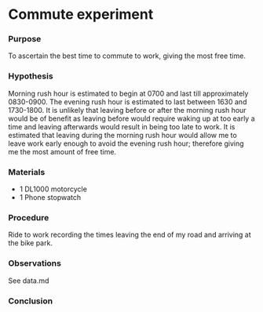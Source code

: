 # Commute experiment

### Purpose

To ascertain the best time to commute to work, giving the most free time.

### Hypothesis

Morning rush hour is estimated to begin at 0700 and last till approximately 0830-0900. The evening rush hour is estimated to last between 1630 and 1730-1800. It is unlikely that leaving before or after the morning rush hour would be of benefit as leaving before would require waking up at too early a time and leaving afterwards would result in being too late to work. It is estimated that leaving during the morning rush hour would allow me to leave work early enough to avoid the evening rush hour; therefore giving me the most amount of free time.

### Materials

* 1 DL1000 motorcycle
* 1 Phone stopwatch

### Procedure

Ride to work recording the times leaving the end of my road and arriving at the bike park.

### Observations

See data.md

### Conclusion
